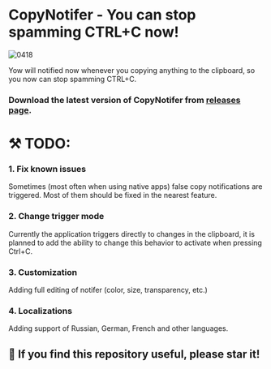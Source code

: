 # CopyNotifer - You can stop spamming CTRL+C now!
![0418](https://github.com/user-attachments/assets/034df27c-ad2a-4a21-83e3-82cf54bf6d71)

Yow will notified now whenever you copying anything to the clipboard, so you now can stop spamming CTRL+C.

### Download the latest version of CopyNotifer from [releases page](https://github.com/Hazzz895/CopyNotifer/releases).

# ⚒️ TODO:
### 1. Fix known issues
Sometimes (most often when using native apps) false copy notifications are triggered. Most of them should be fixed in the nearest feature.

### 2. Change trigger mode
Currently the application triggers directly to changes in the clipboard, it is planned to add the ability to change this behavior to activate when pressing Ctrl+C.

### 3. Customization
Adding full editing of notifer (color, size, transparency, etc.)

### 4. Localizations
Adding support of Russian, German, French and other languages.

## 🌟 If you find this repository useful, please star it! 
